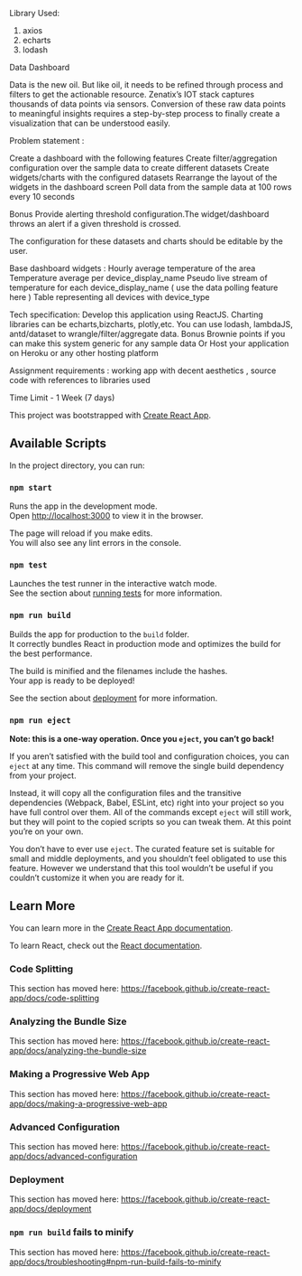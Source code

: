Library Used: 

1. axios
2. echarts
3. lodash

Data Dashboard

Data is the new oil. But like oil, it needs to be refined through process and filters to get the actionable resource. Zenatix’s IOT stack captures thousands of data points via sensors. Conversion of these raw data points to meaningful insights requires a step-by-step process to finally create a visualization that can be understood easily. 

Problem statement :

Create a dashboard with the following features 
Create filter/aggregation configuration over the sample data to create different datasets
Create widgets/charts with the configured datasets
Rearrange the layout of the widgets in the dashboard screen
Poll data from the sample data at 100 rows every 10 seconds

Bonus
Provide alerting threshold configuration.The widget/dashboard throws an alert if a given threshold is crossed.

The configuration for these datasets and charts should be editable by the user. 

Base dashboard widgets :
Hourly average temperature of the area
Temperature average per device_display_name
Pseudo live stream of temperature for each device_display_name ( use the data polling feature here )
Table representing all devices with device_type

Tech specification:
Develop this application using ReactJS.
Charting libraries can be echarts,bizcharts, plotly,etc.
You can use lodash, lambdaJS, antd/dataset to wrangle/filter/aggregate data.
Bonus 
Brownie points if you can make this system generic for any sample data
Or
Host your application on Heroku or any other hosting platform

Assignment requirements : working app with decent aesthetics , source code with references to libraries used

Time Limit - 1 Week (7 days)



This project was bootstrapped with [Create React App](https://github.com/facebook/create-react-app).

## Available Scripts

In the project directory, you can run:

### `npm start`

Runs the app in the development mode.<br />
Open [http://localhost:3000](http://localhost:3000) to view it in the browser.

The page will reload if you make edits.<br />
You will also see any lint errors in the console.

### `npm test`

Launches the test runner in the interactive watch mode.<br />
See the section about [running tests](https://facebook.github.io/create-react-app/docs/running-tests) for more information.

### `npm run build`

Builds the app for production to the `build` folder.<br />
It correctly bundles React in production mode and optimizes the build for the best performance.

The build is minified and the filenames include the hashes.<br />
Your app is ready to be deployed!

See the section about [deployment](https://facebook.github.io/create-react-app/docs/deployment) for more information.

### `npm run eject`

**Note: this is a one-way operation. Once you `eject`, you can’t go back!**

If you aren’t satisfied with the build tool and configuration choices, you can `eject` at any time. This command will remove the single build dependency from your project.

Instead, it will copy all the configuration files and the transitive dependencies (Webpack, Babel, ESLint, etc) right into your project so you have full control over them. All of the commands except `eject` will still work, but they will point to the copied scripts so you can tweak them. At this point you’re on your own.

You don’t have to ever use `eject`. The curated feature set is suitable for small and middle deployments, and you shouldn’t feel obligated to use this feature. However we understand that this tool wouldn’t be useful if you couldn’t customize it when you are ready for it.

## Learn More

You can learn more in the [Create React App documentation](https://facebook.github.io/create-react-app/docs/getting-started).

To learn React, check out the [React documentation](https://reactjs.org/).

### Code Splitting

This section has moved here: https://facebook.github.io/create-react-app/docs/code-splitting

### Analyzing the Bundle Size

This section has moved here: https://facebook.github.io/create-react-app/docs/analyzing-the-bundle-size

### Making a Progressive Web App

This section has moved here: https://facebook.github.io/create-react-app/docs/making-a-progressive-web-app

### Advanced Configuration

This section has moved here: https://facebook.github.io/create-react-app/docs/advanced-configuration

### Deployment

This section has moved here: https://facebook.github.io/create-react-app/docs/deployment

### `npm run build` fails to minify

This section has moved here: https://facebook.github.io/create-react-app/docs/troubleshooting#npm-run-build-fails-to-minify
